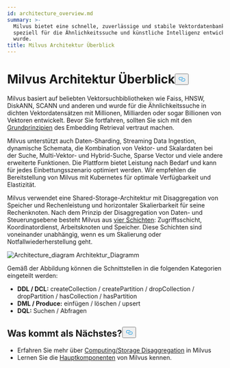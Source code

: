 ```yaml
---
id: architecture_overview.md
summary: >-
  Milvus bietet eine schnelle, zuverlässige und stabile Vektordatenbank, die
  speziell für die Ähnlichkeitssuche und künstliche Intelligenz entwickelt
  wurde.
title: Milvus Architektur Überblick
---
```

<h1 id="Milvus-Architecture-Overview" class="common-anchor-header">Milvus Architektur Überblick<button data-href="#Milvus-Architecture-Overview" class="anchor-icon" translate="no">
      <svg translate="no"
        aria-hidden="true"
        focusable="false"
        height="20"
        version="1.1"
        viewBox="0 0 16 16"
        width="16"
      >
        <path
          fill="#0092E4"
          fill-rule="evenodd"
          d="M4 9h1v1H4c-1.5 0-3-1.69-3-3.5S2.55 3 4 3h4c1.45 0 3 1.69 3 3.5 0 1.41-.91 2.72-2 3.25V8.59c.58-.45 1-1.27 1-2.09C10 5.22 8.98 4 8 4H4c-.98 0-2 1.22-2 2.5S3 9 4 9zm9-3h-1v1h1c1 0 2 1.22 2 2.5S13.98 12 13 12H9c-.98 0-2-1.22-2-2.5 0-.83.42-1.64 1-2.09V6.25c-1.09.53-2 1.84-2 3.25C6 11.31 7.55 13 9 13h4c1.45 0 3-1.69 3-3.5S14.5 6 13 6z"
        ></path>
      </svg>
    </button></h1><p>Milvus basiert auf beliebten Vektorsuchbibliotheken wie Faiss, HNSW, DiskANN, SCANN und anderen und wurde für die Ähnlichkeitssuche in dichten Vektordatensätzen mit Millionen, Milliarden oder sogar Billionen von Vektoren entwickelt. Bevor Sie fortfahren, sollten Sie sich mit den <a href="/docs/de/v2.4.x/glossary.md">Grundprinzipien</a> des Embedding Retrieval vertraut machen.</p>
<p>Milvus unterstützt auch Daten-Sharding, Streaming Data Ingestion, dynamische Schemata, die Kombination von Vektor- und Skalardaten bei der Suche, Multi-Vektor- und Hybrid-Suche, Sparse Vector und viele andere erweiterte Funktionen. Die Plattform bietet Leistung nach Bedarf und kann für jedes Einbettungsszenario optimiert werden. Wir empfehlen die Bereitstellung von Milvus mit Kubernetes für optimale Verfügbarkeit und Elastizität.</p>
<p>Milvus verwendet eine Shared-Storage-Architektur mit Disaggregation von Speicher und Rechenleistung und horizontaler Skalierbarkeit für seine Rechenknoten. Nach dem Prinzip der Disaggregation von Daten- und Steuerungsebene besteht Milvus aus <a href="/docs/de/v2.4.x/four_layers.md">vier Schichten</a>: Zugriffsschicht, Koordinatordienst, Arbeitsknoten und Speicher. Diese Schichten sind voneinander unabhängig, wenn es um Skalierung oder Notfallwiederherstellung geht.</p>
<p>
  
   <span class="img-wrapper"> <img translate="no" src="/docs/v2.4.x/assets/milvus_architecture.png" alt="Architecture_diagram" class="doc-image" id="architecture_diagram" />
   </span> <span class="img-wrapper"> <span>Architektur_Diagramm</span> </span></p>
<p>Gemäß der Abbildung können die Schnittstellen in die folgenden Kategorien eingeteilt werden:</p>
<ul>
<li><strong>DDL / DCL:</strong> createCollection / createPartition / dropCollection / dropPartition / hasCollection / hasPartition</li>
<li><strong>DML / Produce:</strong> einfügen / löschen / upsert</li>
<li><strong>DQL:</strong> Suchen / Abfragen</li>
</ul>
<h2 id="Whats-next" class="common-anchor-header">Was kommt als Nächstes?<button data-href="#Whats-next" class="anchor-icon" translate="no">
      <svg translate="no"
        aria-hidden="true"
        focusable="false"
        height="20"
        version="1.1"
        viewBox="0 0 16 16"
        width="16"
      >
        <path
          fill="#0092E4"
          fill-rule="evenodd"
          d="M4 9h1v1H4c-1.5 0-3-1.69-3-3.5S2.55 3 4 3h4c1.45 0 3 1.69 3 3.5 0 1.41-.91 2.72-2 3.25V8.59c.58-.45 1-1.27 1-2.09C10 5.22 8.98 4 8 4H4c-.98 0-2 1.22-2 2.5S3 9 4 9zm9-3h-1v1h1c1 0 2 1.22 2 2.5S13.98 12 13 12H9c-.98 0-2-1.22-2-2.5 0-.83.42-1.64 1-2.09V6.25c-1.09.53-2 1.84-2 3.25C6 11.31 7.55 13 9 13h4c1.45 0 3-1.69 3-3.5S14.5 6 13 6z"
        ></path>
      </svg>
    </button></h2><ul>
<li>Erfahren Sie mehr über <a href="/docs/de/v2.4.x/four_layers.md">Computing/Storage Disaggregation</a> in Milvus</li>
<li>Lernen Sie die <a href="/docs/de/v2.4.x/main_components.md">Hauptkomponenten</a> von Milvus kennen.</li>
</ul>
